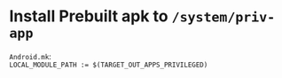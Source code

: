 
# Install Prebuilt apk to `/system/priv-app`

`Android.mk`:  
`LOCAL_MODULE_PATH := $(TARGET_OUT_APPS_PRIVILEGED)`

